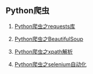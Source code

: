 ## Python爬虫
1. [Python爬虫之requests库](Python爬虫之requests库.md)

2. [Python爬虫之BeautifulSoup](Python爬虫之BeautifulSoup.md)
3. [Python爬虫之xpath解析](Python爬虫xpath解析.md)
4. [Python爬虫之selenium自动化](Python爬虫之selenium自动化.md)
